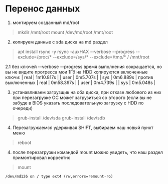 # Перенос данных
1. монтируем созданный md/root
  > mkdir /mnt/root
  > mount /dev/md/root /mnt/root

2. копируем данные с sda диска на md раздел
  > apt install rsync -y
  > rsync -auxHAX --verbose --progress --exclude=/proc/* --exclude=/sys/* --exclude=/tmp/* / /mnt/root

  2.1 без ключей --verbose --progress время выполнения сокращается, но вы не видите прогресса
мои 1Гб на HDD копируются
включенные ключи:
| real |	1m10.817s |
| user |  0m5.707s  |
| sys	 |  0m6.889s  |
против выключенных
| real |  0m58.397s |
| user |	0m4.739s  |
| sys	 |  0m5.048s  |

3. устанавливаем загрузщик на оба диска, при отказе любового из них при перезагрузке ОС может загрузиться со второго (если вы не забуде в BIOS указать последовательную загрузку с HDD по очереди)
  > grub-install /dev/sda
  > grub-install /dev/sdb

4. Перезагружаемся удерживая SHIFT, выбираем наш новый пункт меню
  > reboot


4. после перезагрузки командой mount можно увидеть, что наш раздел примонтировал корректно
  > mount

```
/dev/md126 on / type ext4 (rw,errors=remount-ro)
```
